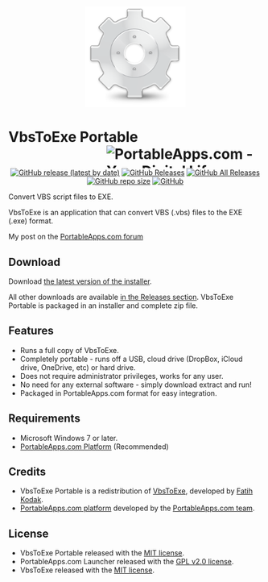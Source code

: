 <p align="center">
	<img src="./VbsToExePortable/App/AppInfo/appicon_256.png" width="200" alt="VbsToExe logo" title="VbsToExe logo" />
</p>

# VbsToExe Portable<a href="https://portableapps.com/"><img src="https://cdn.portableapps.com/portableapps.com_1546.png" width="309" height="45" alt="PortableApps.com - Your Digital Life, Anywhere" title="PortableApps.com - Your Digital Life, Anywhere" align="right"></a>

<p align="center">
	<a href="https://github.com/Makazzz/VbsToExePortable/releases/latest"><img alt="GitHub release (latest by date)" src="https://img.shields.io/github/v/release/Makazzz/VbsToExePortable?color=A4B1D8&logo=**Choose**"></a>
	<a href="https://github.com/Makazzz/VbsToExePortable/releases/latest"><img alt="GitHub Releases" src="https://img.shields.io/github/downloads/Makazzz/VbsToExePortable/latest/total?color=1A274D"></a>
	<a href="https://github.com/Makazzz/VbsToExePortable/releases"><img alt="GitHub All Releases" src="https://img.shields.io/github/downloads/Makazzz/VbsToExePortable/total?color=A4B1D8"></a>
	<a href="https://github.com/Makazzz/VbsToExePortable"><img alt="GitHub repo size" src="https://img.shields.io/github/repo-size/Makazzz/VbsToExePortable?color=1A274D"></a>
	<a href="https://raw.githubusercontent.com/Makazzz/VbsToExePortable/master/LICENSE"><img alt="GitHub" src="https://img.shields.io/github/license/Makazzz/VbsToExePortable?color=A4B1D8"></a>
</p>

Convert VBS script files to EXE.

VbsToExe is an application that can convert VBS (.vbs) files to the EXE (.exe) format.

My post on the [PortableApps.com forum](https://portableapps.com/node/61305)

## Download

Download [the latest version of the installer][D1].

All other downloads are available [in the Releases section][D2]. VbsToExe Portable
is packaged in an installer and complete zip file.

[D1]: https://github.com/Makazzz/VbsToExePortable/releases/latest
[D2]: https://github.com/Makazzz/VbsToExePortable/releases

## Features

*	Runs a full copy of VbsToExe.
*	Completely portable - runs off a USB, cloud drive (DropBox, iCloud drive, OneDrive, etc) or hard drive.
*	Does not require administrator privileges, works for any user.
*	No need for any external software - simply download extract and run!
*	Packaged in PortableApps.com format for easy integration.

## Requirements

*	Microsoft Windows 7 or later.
*	[PortableApps.com Platform](https://PortableApps.com/download) (Recommended)

## Credits

*	VbsToExe Portable is a redistribution of [VbsToExe](https://github.com/99fk/Vbs-To-Exe-Downloader), developed by [Fatih Kodak](https://github.com/99fk).
*	[PortableApps.com platform](https://PortableApps.com/download) developed by the [PortableApps.com team](https://PortableApps.com).

## License

*	VbsToExe Portable released with the [MIT license](https://raw.githubusercontent.com/Makazzz/VbsToExePortable/master/LICENSE).
*	PortableApps.com Launcher released with the [GPL v2.0 license](https://raw.githubusercontent.com/Makazzz/VbsToExePortable/master/VbsToExePortable/Other/Source/LauncherLicense.txt).
*	VbsToExe released with the [MIT license](https://raw.githubusercontent.com/Makazzz/VbsToExePortable/master/VbsToExePortable/App/VbsToExe/license.txt).
